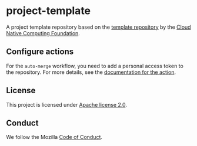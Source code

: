 # project-template

A project template repository based on the [template repository](https://github.com/cncf/project-template) by the [Cloud Native Computing Foundation](https://github.com/cncf).

## Configure actions

For the `auto-merge` workflow, you need to add a personal access token to the repository. For more details, see the [documentation for the action](https://github.com/mdn/workflows#auto-merge).

## License

This project is licensed under [Apache license 2.0](LICENSE).

## Conduct

We follow the Mozilla [Code of Conduct](CODE_OF_CONDUCT.md).
